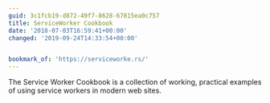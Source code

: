 ```yaml
---
guid: 3c1fcb19-d872-49f7-8628-67815ea0c757
title: ServiceWorker Cookbook
date: '2018-07-03T16:59:41+00:00'
changed: '2019-09-24T14:33:54+00:00'


bookmark_of: 'https://serviceworke.rs/'
---
```



The Service Worker Cookbook is a collection of working, practical examples of using service workers in modern web sites.
